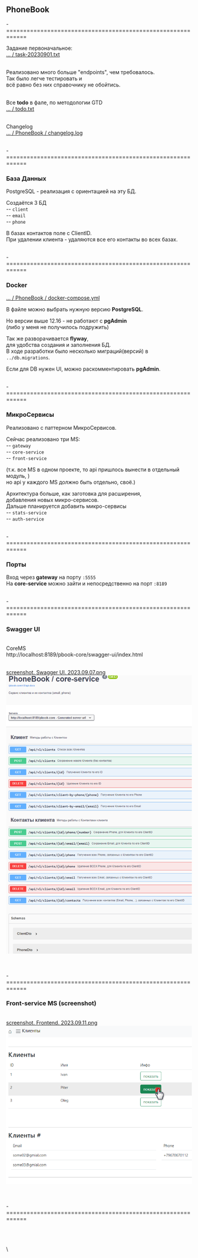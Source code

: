 
## PhoneBook  


-============================================================  

Задание первоначальное:  
[... / task-20230901.txt](task-20230901.txt)  

\
Реализовано много больше "endpoints", чем требовалось.  
Так было легче тестировать и  
всё равно без них справочнику не обойтись.  

\
Все __todo__ в фале, по методологии GTD  
[... / todo.txt](todo.txt)

\
Changelog  
[... / PhoneBook / changelog.log](PhoneBook%2Fchangelog.log)


\
-============================================================   
### База Данных  

PostgreSQL - реализация с ориентацией на эту БД.

Создаётся 3 БД  
-- `client`  
-- `email`  
-- `phone`  

В базах контактов поле с ClientID.  
При удалении клиента - удаляются все его контакты во всех базах.  


\
-============================================================
### Docker  

[... / PhoneBook / docker-compose.yml](PhoneBook%2Fdocker-compose.yml)  

В файле можно выбрать нужную версию **PostgreSQL**.  

Но версии выше 12.16 - не работают с **pgAdmin**  
(либо у меня не получилось подружить)   

Так же разворачивается **flyway**,  
для удобства создания и заполнения БД.  
В ходе разработки было несколько миграций(версий) в `../db.migrations`.  

  
Если для DB нужен UI, можно раскомментировать **pgAdmin**.  


\
-============================================================  
### МикроСервисы   

Реализовано с паттерном МикроСервисов.  

Сейчас реализовано три MS:  
 -- `gateway`  
 -- `core-service`  
 -- `front-service`  

(т.к. все MS в одном проекте, то api пришлось вынести в отдельный модуль, )  
но api у каждого MS должно быть отдельно, своё.)  

Архитектура больше, как заготовка для расширения,  
добавления новых микро-сервисов.  
Дальше планируется добавить микро-сервисы  
 -- `stats-service`  
 -- `auth-service`   


\
-============================================================
### Порты  

Вход через **gateway** на порту `:5555`   
На **core-service** можно зайти и непосредственно на порт `:8189`  



\
-============================================================  
### Swagger UI  

\
CoreMS  
http://localhost:8189/pbook-core/swagger-ui/index.html  

\
[screenshot. Swagger UI. 2023.09.07.png](screenshot.%20Swagger%20UI.%202023.09.07.png)
![screenshot. Swagger UI. 2023.09.07.png](screenshot.%20Swagger%20UI.%202023.09.07.png)



\
\
-============================================================  
### Front-service MS (screenshot)  

\
[screenshot. Frontend. 2023.09.11.png](screenshot.%20Frontend.%202023.09.11.png)
![screenshot. Frontend. 2023.09.11.png](screenshot.%20Frontend.%202023.09.11.png)



\
\
-============================================================  








\
\
\
\


